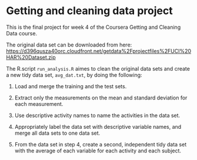 # Getting and cleaning data project



This is the final project for week 4 of the Coursera Getting and Cleaning Data course.

The original data set can be downloaded from here: https://d396qusza40orc.cloudfront.net/getdata%2Fprojectfiles%2FUCI%20HAR%20Dataset.zip





The R.script `run_analysis.R` aimes to clean the original data sets and create a new tidy data set, `avg_dat.txt`, by doing the following:

1) Load and merge the training and the test sets.

2) Extract only the measurements on the mean and standard deviation for each measurement.

3) Use descriptive activity names to name the activities in the data set.

4) Appropriately label the data set with descriptive variable names, and merge all data sets to one data set.

5) From the data set in step 4, create a second, independent tidy data set with the average of each variable for each activity and each subject.
